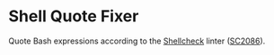 # Shell Quote Fixer

Quote Bash expressions according to the
[Shellcheck](https://github.com/koalaman/shellcheck) linter
([SC2086](https://github.com/koalaman/shellcheck/wiki/SC2086)).
